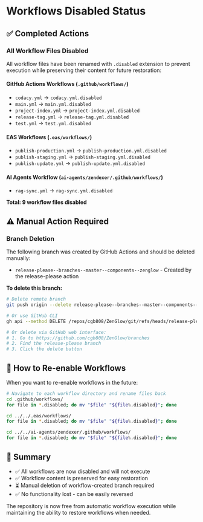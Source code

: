 # Workflows Disabled Status

## ✅ Completed Actions

### All Workflow Files Disabled
All workflow files have been renamed with `.disabled` extension to prevent execution while preserving their content for future restoration:

#### GitHub Actions Workflows (`.github/workflows/`)
- `codacy.yml` → `codacy.yml.disabled`
- `main.yml` → `main.yml.disabled` 
- `project-index.yml` → `project-index.yml.disabled`
- `release-tag.yml` → `release-tag.yml.disabled`
- `test.yml` → `test.yml.disabled`

#### EAS Workflows (`.eas/workflows/`)
- `publish-production.yml` → `publish-production.yml.disabled`
- `publish-staging.yml` → `publish-staging.yml.disabled`
- `publish-update.yml` → `publish-update.yml.disabled`

#### AI Agents Workflow (`ai-agents/zendexer/.github/workflows/`)
- `rag-sync.yml` → `rag-sync.yml.disabled`

**Total: 9 workflow files disabled**

## ⚠️ Manual Action Required

### Branch Deletion
The following branch was created by GitHub Actions and should be deleted manually:

- `release-please--branches--master--components--zenglow` - Created by the release-please action

**To delete this branch:**
```bash
# Delete remote branch
git push origin --delete release-please--branches--master--components--zenglow

# Or use GitHub CLI
gh api --method DELETE /repos/cgb808/ZenGlow/git/refs/heads/release-please--branches--master--components--zenglow

# Or delete via GitHub web interface:
# 1. Go to https://github.com/cgb808/ZenGlow/branches
# 2. Find the release-please branch
# 3. Click the delete button
```

## 🔄 How to Re-enable Workflows

When you want to re-enable workflows in the future:

```bash
# Navigate to each workflow directory and rename files back
cd .github/workflows/
for file in *.disabled; do mv "$file" "${file%.disabled}"; done

cd ../../.eas/workflows/
for file in *.disabled; do mv "$file" "${file%.disabled}"; done

cd ../../ai-agents/zendexer/.github/workflows/
for file in *.disabled; do mv "$file" "${file%.disabled}"; done
```

## 📝 Summary

- ✅ All workflows are now disabled and will not execute
- ✅ Workflow content is preserved for easy restoration
- ⏳ Manual deletion of workflow-created branch required
- ✅ No functionality lost - can be easily reversed

The repository is now free from automatic workflow execution while maintaining the ability to restore workflows when needed.